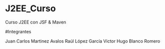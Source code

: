 # J2EE_Curso
Curso J2EE con JSF & Maven

#Integrantes

Juan Carlos Martinez Avalos
Raúl López García
Victor Hugo Blanco Romero

